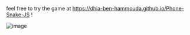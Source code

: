 feel free to try the game at https://dhia-ben-hammouda.github.io/Phone-Snake-JS !

![image](https://user-images.githubusercontent.com/87910187/163707406-f45a1b23-3bd8-4e5a-a9a4-0e6c251b6e7e.png)

